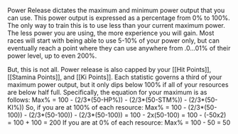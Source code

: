 Power Release dictates the maximum and minimum power output that you can use. This power output is expressed as a percentage from 0% to 100%. The only way to train this is to use less than your current maximum power. The less power you are using, the more experience you will gain. Most races will start with being able to use 5-10% of your power only, but can eventually reach a point where they can use anywhere from .0...01% of their power level, up to even 200%. 

But, this is not all. Power release is also capped by your [[Hit Points]], [[Stamina Points]], and [[Ki Points]]. Each statistic governs a third of your maximum power output, but it only dips below 100% if all of your resources are below half full. Specifically, the equation for your maximum is as follows:
Max% = 100 - (2/3*(50-HP%)) - (2/3*(50-STM%)) - (2/3*(50-KI%))
So, if you are at 100% of each resource:
Max% = 100 - (2/3*(50-100)) - (2/3*(50-100)) - (2/3*(50-100)) = 100 - 2x(50-100) = 100 - (-50x2) = 100 + 100 = 200
If you are at 0% of each resource:
Max% = 100 - 50 = 50